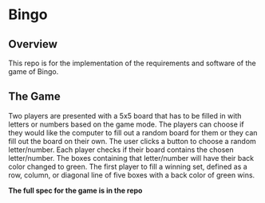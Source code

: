 # Bingo
## Overview
This repo is for the implementation of the requirements and software of the game of Bingo.

## The Game
Two players are presented with a 5x5 board that has to be filled in with letters or numbers based on the game mode. The players can choose if they would like the computer to fill out a random board for them or they can fill out the board on their own. The user clicks a button to choose a random letter/number. Each player checks if their board contains the chosen letter/number. The boxes containing that letter/number will have their back color changed to green. The first player to fill a winning set, defined as a row, column, or diagonal line of five boxes with a back color of green wins. 

**The full spec for the game is in the repo**
